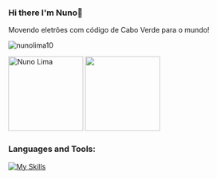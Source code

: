 ### Hi there I'm Nuno👋

Movendo eletrões com código de Cabo Verde para o mundo!

<p align="left"> <img src="https://komarev.com/ghpvc/?username=nunolima10&label=Profile%20views&color=0eb421&style=flat" alt="nunolima10" /> </p>


<div>
<img align="" height='150px' src="https://github-readme-stats.vercel.app/api?username=NunoLima10&hide_title=true&show_icons=true&theme=dark" alt="Nuno Lima" />
<img align="" height='150px' src="https://github-readme-stats.vercel.app/api/top-langs/?username=NunoLima10&langs_count=10&hide_title=false&layout=compact&theme=dark&count_private=true&hide=css,html" />
 </div>

<h3 align="left">Languages and Tools:</h3>
<p align="left"> <a href="https://www.cprogramming.com/" target="_blank" rel="noreferrer"> 

[![My Skills](https://skillicons.dev/icons?i=js,ts,py,lua,react,express,cloudflarer,firebase,netlify&perline=3)](https://skillicons.dev)


